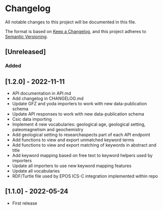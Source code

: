 # Changelog

All notable changes to this project will be documented in this file.

The format is based on [Keep a Changelog](https://keepachangelog.com/en/1.0.0/),
and this project adheres to [Semantic Versioning](https://semver.org/spec/v2.0.0.html).

## [Unreleased]

### Added 


## [1.2.0] - 2022-11-11

- API documentation in API.md
- Add changelog in CHANGELOG.md
- Update GFZ and yoda importers to work with new data-publication schema
- Update API responses to work with new data-publication schema
- Csic data importing
- Implement 4 new vocabularies: geological age, geological setting, paleomagnetism and geochemistry
- Add geological setting to researchaspects part of each API endpoint
- Add functions to view and export unmatched keyword terms
- Add functions to view and export matching of keywords in abstract and title
- Add keyword mapping based on free text to keyword helpers used by importers
- Update all importers to use new keyword mapping features
- Update all vocabularies
- RDF/Turtle file used by EPOS ICS-C integration implemented within repo

## [1.1.0] - 2022-05-24

- First release